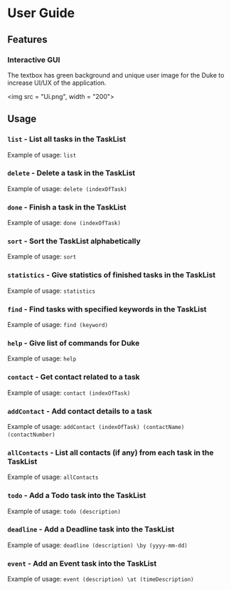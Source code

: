 # User Guide

## Features 

### Interactive GUI
The textbox has green background and unique user image for the Duke to increase UI/UX of the application.

<img src = "Ui.png", width = "200">
## Usage

### `list` - List all tasks in the TaskList

Example of usage: `list`

### `delete` - Delete a task in the TaskList

Example of usage: `delete (indexOfTask)`

### `done` - Finish a task in the TaskList

Example of usage: `done (indexOfTask)`

### `sort` - Sort the TaskList alphabetically

Example of usage: `sort`

### `statistics` - Give statistics of finished tasks in the TaskList

Example of usage: `statistics`

### `find` - Find tasks with specified keywords in the TaskList

Example of usage: `find (keyword)`

### `help` - Give list of commands for Duke

Example of usage: `help`

### `contact` - Get contact related to a task

Example of usage: `contact (indexOfTask)`

### `addContact` - Add contact details to a task

Example of usage: `addContact (indexOfTask) (contactName) (contactNumber)`

### `allContacts` - List all contacts (if any) from each task in the TaskList

Example of usage: `allContacts`

### `todo` - Add a Todo task into the TaskList

Example of usage: `todo (description)`

### `deadline` - Add a Deadline task into the TaskList

Example of usage: `deadline (description) \by (yyyy-mm-dd)`

### `event` - Add an Event task into the TaskList

Example of usage: `event (description) \at (timeDescription)`
